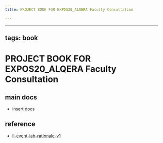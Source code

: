 ```yaml
---
title: PROJECT BOOK FOR EXPOS20_ALQERA Faculty Consultation

---
```



---
tags: book
---

PROJECT BOOK FOR EXPOS20_ALQERA Faculty Consultation
===

main docs
---

- insert docs

reference
---

- [ll-event-lab-rationale-v1](/AunryFEcRm6SG8qAbHAyIw)

